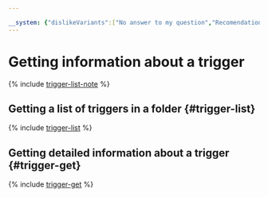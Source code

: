 ```yaml
---

__system: {"dislikeVariants":["No answer to my question","Recomendations didn't help","The content doesn't match title","Other"]}
---
```

# Getting information about a trigger

{% include [trigger-list-note](../../../_includes/functions/trigger-list-note.md) %}

## Getting a list of triggers in a folder {#trigger-list}

{% include [trigger-list](../../../_includes/functions/trigger-list.md) %}

## Getting detailed information about a trigger {#trigger-get}

{% include [trigger-get](../../../_includes/functions/trigger-get.md) %}

